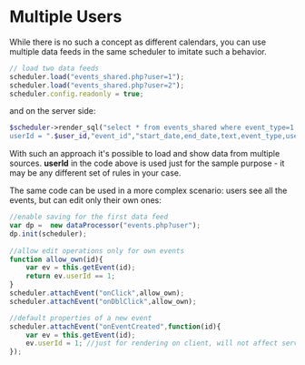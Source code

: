 Multiple Users
=============================


While there is no such a concept as different calendars, you can use multiple data feeds in the same scheduler to imitate such a behavior. 

~~~js
// load two data feeds
scheduler.load("events_shared.php?user=1");
scheduler.load("events_shared.php?user=2");
scheduler.config.readonly = true;
~~~


and on the server side: 

~~~php
$scheduler->render_sql("select * from events_shared where event_type=1 AND 
userId = ".$user_id,"event_id","start_date,end_date,text,event_type,userId");
~~~


With such an approach it's possible to load and show data from multiple sources. **userId** in the code above is used just for the sample purpose - it may be any different set of rules in your case. 

The same code can be used in a more complex scenario: users see all the events, but can edit only their own ones:

~~~js
//enable saving for the first data feed
var dp =  new dataProcessor("events.php?user");
dp.init(scheduler);
		
//allow edit operations only for own events
function allow_own(id){
	var ev = this.getEvent(id);
	return ev.userId == 1;
}
scheduler.attachEvent("onClick",allow_own);
scheduler.attachEvent("onDblClick",allow_own);

//default properties of a new event
scheduler.attachEvent("onEventCreated",function(id){
	var ev = this.getEvent(id);
	ev.userId = 1; //just for rendering on client, will not affect server data
});
~~~

